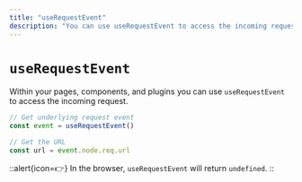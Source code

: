 ```yaml
---
title: "useRequestEvent"
description: "You can use useRequestEvent to access the incoming request."
---
```


# `useRequestEvent`

Within your pages, components, and plugins you can use `useRequestEvent` to access the incoming request.

```js
// Get underlying request event
const event = useRequestEvent()

// Get the URL
const url = event.node.req.url
```

::alert{icon=👉}
In the browser, `useRequestEvent` will return `undefined`.
::
